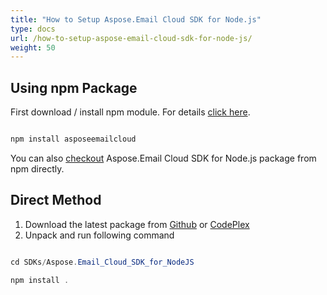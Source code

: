 ```yaml
---
title: "How to Setup Aspose.Email Cloud SDK for Node.js"
type: docs
url: /how-to-setup-aspose-email-cloud-sdk-for-node-js/
weight: 50
---
```


## **Using npm Package**
First download / install npm module. For details [click here](https://docs.npmjs.com/getting-started/installing-node).

```java

npm install asposeemailcloud

```

You can also [checkout](https://www.npmjs.com/package/asposeemailcloud) Aspose.Email Cloud SDK for Node.js package from npm directly.
## **Direct Method**
1. Download the latest package from [Github](https://github.com/aspose-email/Aspose.Email-for-Cloud/archive/master.zip) or [CodePlex](https://asposeemailcloud.codeplex.com/downloads/get/1546329)
2. Unpack and run following command

```java

cd SDKs/Aspose.Email_Cloud_SDK_for_NodeJS

npm install .

```
